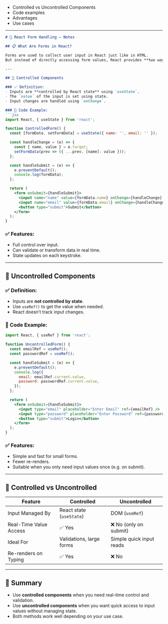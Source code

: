 * Controlled vs Uncontrolled Components
* Code examples
* Advantages
* Use cases

---

````markdown
# 📘 React Form Handling – Notes

## 📋 What Are Forms in React?

Forms are used to collect user input in React just like in HTML.
But instead of directly accessing form values, React provides **two ways** to handle input:

---

## 🔹 Controlled Components

### ✅ Definition:
- Inputs are **controlled by React state** using `useState`.
- The `value` of the input is set using state.
- Input changes are handled using `onChange`.

### 🧠 Code Example:
```jsx
import React, { useState } from 'react';

function ControlledForm() {
  const [formData, setFormData] = useState({ name: '', email: '' });

  const handleChange = (e) => {
    const { name, value } = e.target;
    setFormData(prev => ({ ...prev, [name]: value }));
  };

  const handleSubmit = (e) => {
    e.preventDefault();
    console.log(formData);
  };

  return (
    <form onSubmit={handleSubmit}>
      <input name="name" value={formData.name} onChange={handleChange} />
      <input name="email" value={formData.email} onChange={handleChange} />
      <button type="submit">Submit</button>
    </form>
  );
}
````

### ✅ Features:

* Full control over input.
* Can validate or transform data in real time.
* State updates on each keystroke.

---

## 🔸 Uncontrolled Components

### ✅ Definition:

* Inputs are **not controlled by state**.
* Use `useRef()` to get the value when needed.
* React doesn’t track input changes.

### 🧠 Code Example:

```jsx
import React, { useRef } from 'react';

function UncontrolledForm() {
  const emailRef = useRef();
  const passwordRef = useRef();

  const handleSubmit = (e) => {
    e.preventDefault();
    console.log({
      email: emailRef.current.value,
      password: passwordRef.current.value,
    });
  };

  return (
    <form onSubmit={handleSubmit}>
      <input type="email" placeholder="Enter Email" ref={emailRef} />
      <input type="password" placeholder="Enter Password" ref={passwordRef} />
      <button type="submit">Login</button>
    </form>
  );
}
```

### ✅ Features:

* Simple and fast for small forms.
* Fewer re-renders.
* Suitable when you only need input values once (e.g. on submit).

---

## 🔄 Controlled vs Uncontrolled

| Feature                | Controlled               | Uncontrolled             |
| ---------------------- | ------------------------ | ------------------------ |
| Input Managed By       | React state (`useState`) | DOM (`useRef`)           |
| Real-Time Value Access | ✅ Yes                    | ❌ No (only on submit)    |
| Ideal For              | Validations, large forms | Simple quick input reads |
| Re-renders on Typing   | ✅ Yes                    | ❌ No                     |

---

## 📝 Summary

* Use **controlled components** when you need real-time control and validation.
* Use **uncontrolled components** when you want quick access to input values without managing state.
* Both methods work well depending on your use case.

